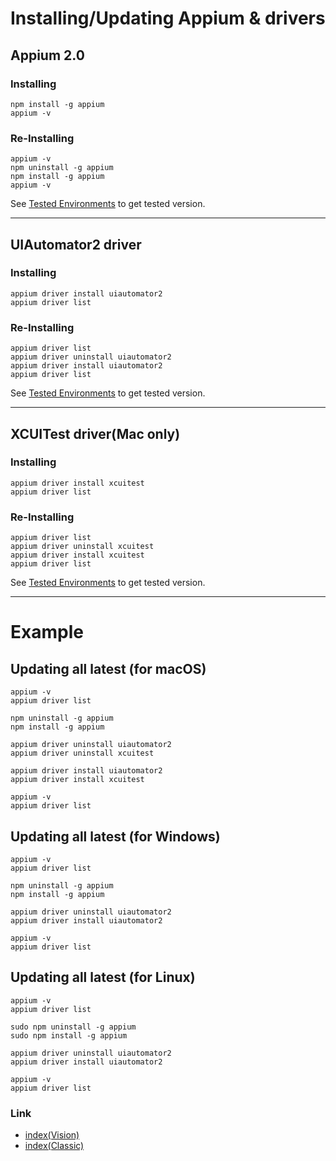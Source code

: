 # Installing/Updating Appium & drivers

## Appium 2.0

### Installing

```
npm install -g appium
appium -v
```

### Re-Installing

```
appium -v
npm uninstall -g appium
npm install -g appium
appium -v
```

See [Tested Environments](../environments.md) to get tested version.

<hr>

## UIAutomator2 driver

### Installing

```
appium driver install uiautomator2
appium driver list
```

### Re-Installing

```
appium driver list
appium driver uninstall uiautomator2
appium driver install uiautomator2
appium driver list
```

See [Tested Environments](../environments.md) to get tested version.

<hr>

## XCUITest driver(Mac only)

### Installing

```
appium driver install xcuitest
appium driver list
```

### Re-Installing

```
appium driver list
appium driver uninstall xcuitest
appium driver install xcuitest
appium driver list
```

See [Tested Environments](../environments.md) to get tested version.

<hr>

# Example

## Updating all latest (for macOS)

```
appium -v
appium driver list

npm uninstall -g appium
npm install -g appium

appium driver uninstall uiautomator2
appium driver uninstall xcuitest

appium driver install uiautomator2
appium driver install xcuitest

appium -v
appium driver list
```

## Updating all latest (for Windows)

```
appium -v
appium driver list

npm uninstall -g appium
npm install -g appium

appium driver uninstall uiautomator2
appium driver install uiautomator2

appium -v
appium driver list
```

## Updating all latest (for Linux)

```
appium -v
appium driver list

sudo npm uninstall -g appium
sudo npm install -g appium

appium driver uninstall uiautomator2
appium driver install uiautomator2

appium -v
appium driver list
```

### Link

- [index(Vision)](../../index.md)
- [index(Classic)](../../classic/index.md)
